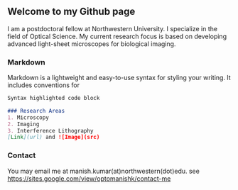 ## Welcome to my Github page

I am a postdoctoral fellow at Northwestern University. I specialize in the field of Optical Science. My current research focus is based on developing advanced light-sheet microscopes for biological imaging. 

### Markdown

Markdown is a lightweight and easy-to-use syntax for styling your writing. It includes conventions for

```markdown
Syntax highlighted code block

### Research Areas
1. Microscopy
2. Imaging
3. Interference Lithography
[Link](url) and ![Image](src)
```
### Contact

You may email me at manish.kumar(at)northwestern(dot)edu.
see https://sites.google.com/view/optomanishk/contact-me

